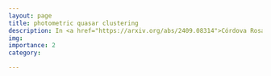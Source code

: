 ```yaml
---
layout: page
title: photometric quasar clustering
description: In <a href="https://arxiv.org/abs/2409.08314">Córdova Rosado et al. 2024b</a> we use projected clustering statistics to study the relationship between accreting black holes and galaxies, in order to learn about the dark matter halo masses occupied by the active galaxies and their black holes. We use machine learning techniques to identify a Hyper Suprime-Cam (HSC)-observed sample of ~ 34,000 quasars and examine how often they are near to one of ~ 1.7 million luminous red galaxies; this spatial correlation relates directly to the halo mass. Interestingly, we find a relationship between how dusty the active galaxy is and how massive is its halo, with the unobscured quasars residing in halos that are four-five times more massive than those around their obscured conterparts. This points us to think quasars may have more elaborate formation histories than what we already thought we knew. 
img: 
importance: 2
category:

---
```

